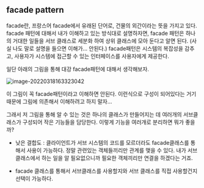 ## facade pattern

facade란, 프랑스어 facade에서 유래된 단어로, 건물의 외간이라는 뜻을 가지고 있다. facade 패턴에 대해서 내가 이해하고 있는 방식대로 설명하자면, facade 패턴은 하나의 거대한 일들을 서브 클래스로 세분화 하여 상위 클래스에 모아 둔다고 알면 된다. (사실 나도 말로 설명을 들으면 이해가... 안된다.)  facade패턴은 시스템의 복잡성을 감추고, 사용자가 시스템에 접근할 수 있는 인터페이스를 사용자에게 제공한다.

일단 아래의 그림을 통해 대강 facade패턴에 대해서 생각해보자.

![image-20220318163323042](C:\Users\user\AppData\Roaming\Typora\typora-user-images\image-20220318163323042.png)

이 그림이 꼭 facade패턴이라고 이해하면 안된다. 이런식으로 구성이 되어있다는 거기때문에 그림에 의존해서 이해하려고 하지 말자...

그래서 저 그림을 통해 알 수 있는 것은 하나의 클래스가 만들어지는 데 여러개의 서브클래스가 구성되어 작은 기능들을 담당한다. 이렇게 기능을 여러개로 분리하면 뭐가 좋을까?

- 낮은 결합도 : 클라이언트가 서브 시스템의 코드를 모르더라도 facade클래스를 통해서 사용이 가능하다.
  정말 관련있는 객체들끼리만 관계를 맺을 수 있다. 내가 서브 클래스에서 하는 일을 알 필요없으니까 필요한 객체끼리만 연결을 하겠다는 거죠. 

-  facade 클래스를 통해서 서브클래스를 사용할지와 서브 클래스를 직접 사용할건지 선택이 가능하다.



